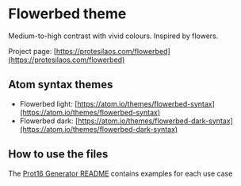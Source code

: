 # Flowerbed theme

Medium-to-high contrast with vivid colours. Inspired by flowers.

Project page: [https://protesilaos.com/flowerbed](https://protesilaos.com/flowerbed)

## Atom syntax themes

- Flowerbed light: [https://atom.io/themes/flowerbed-syntax](https://atom.io/themes/flowerbed-syntax)
- Flowerbed dark: [https://atom.io/themes/flowerbed-dark-syntax](https://atom.io/themes/flowerbed-dark-syntax)

## How to use the files

The [Prot16 Generator README](https://github.com/protesilaos/prot16-generator) contains examples for each use case
